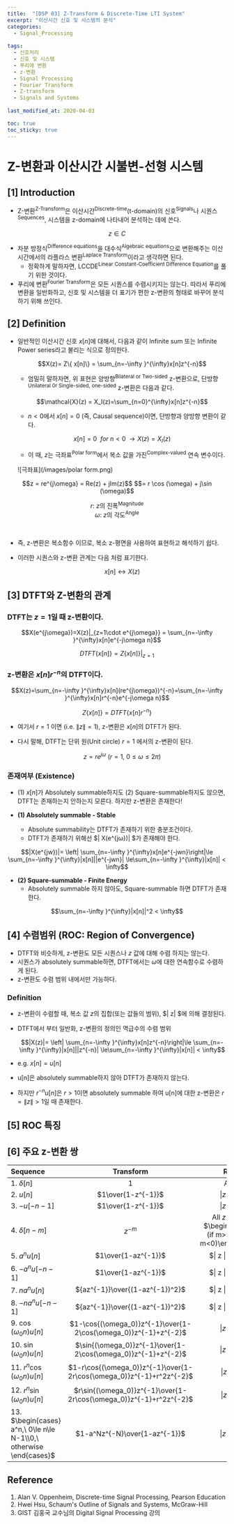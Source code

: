 ```yaml
---
title:  "[DSP 03] Z-Transform & Discrete-Time LTI System"
excerpt: "이산시간 신호 및 시스템의 분석"
categories:
  - Signal_Processing
  
tags:
  - 신호처리
  - 신호 및 시스템
  - 푸리에 변환
  - z-변환
  - Signal Processing
  - Fourier Transform
  - Z-transform
  - Signals and Systems
  
last_modified_at: 2020-04-03

toc: true
toc_sticky: true
---
```


# Z-변환과 이산시간 시불변-선형 시스템

## [1] Introduction

- Z-변환<sup>Z-Transform</sup>은 이산시간<sup>Discrete-time</sup>(t-domain)의 신호<sup>Signals</sup>나 시퀀스<sup>Sequences</sup>, 시스템을 z-domain에 나타내어 분석하는 데에 쓴다.

$$z \in C$$

- 차분 방정식<sup>Difference equations</sup>을 대수식<sup>Algebraic equations</sup>으로 변환해주는 이산시간에서의 라플라스 변환<sup>Laplace Transform</sup>이라고 생각하면 된다.
    - 정확하게 말하자면, LCCDE<sup>Linear Constant-Coefficient Difference Equation</sup>를 풀기 위한 것이다.
- 푸리에 변환<sup>Fourier Transform</sup>은 모든 시퀀스를 수렴시키지는 않는다. 따라서 푸리에 변환을 일반화하고, 신호 및 시스템을 더 표기가 편한 z-변환의 형태로 바꾸어 분석하기 위해 쓰인다.


## [2] Definition

- 일반적인 이산시간 신호 $x[n]$에 대해서, 다음과 같이 Infinite sum 또는 Infinite Power series라고 불리는 식으로 정의한다.

    $$X(z)= Z\{ x[n]\} = \sum_{n=-\infty }^{\infty}x[n]z^{-n}$$

    - 엄밀히 말하자면, 위 표현은 양방향<sup>Bilateral or Two-sided</sup> z-변환으로, 단방향<sup>Unilateral 0r Single-sided, one-sided</sup> z-변환은 다음과 같다.

    $$\mathcal{X}(z) = X_I(z)=\sum_{n=0}^{\infty}x[n]z^{-n}$$

    - $n<0$에서 $x[n] = 0$ (즉, Causal sequence)이면, 단방향과 양방향 변환이 같다.  
    
    $$x[n] = 0\ \ for\ n<0\ \rightarrow X(z) = X_I(z)$$

    - 이 때, $z$는 극좌표<sup>Polar form</sup>에서 복소 값을 가진<sup>Complex-valued</sup> 연속 변수이다.

    ![극좌표](/images/polar form.png)  
  
<center>
$$z = re^{j\omega} = Re(z) + jIm(z)$$
$$= r \cos (\omega) + j\sin (\omega)$$  
  
$r$: $z$의 진폭<sup>Magnitude</sup><br>
$ω$: $z$의 각도<sup>Angle</sup> </center> <br>

- 즉, z-변환은 복소함수 이므로, 복소 z-평면을 사용하여 표현하고 해석하기 쉽다.
- 이러한 시퀀스와 z-변환 관계는 다음 처럼 표기한다.

    $$x[n] \leftrightarrow X(z)$$

## [3] DTFT와 Z-변환의 관계

### DTFT는 $z=1$일 때 z-변환이다.

$$X(e^{j\omega})=X(z)|_{z=1\cdot e^{j\omega}} = \sum_{n=-\infty }^{\infty}x[n]e^{-j\omega n}$$  

$$DTFT\{x[n]\} = Z\{x[n]\} |_{z=1}$$

### z-변환은 $x[n]r^{-n}$의 DTFT이다.

$$X(z)=\sum_{n=-\infty }^{\infty}x[n](re^{j\omega})^{-n}=\sum_{n=-\infty }^{\infty}x[n]r^{-n}e^{-j\omega n}$$

$$Z\{x[n]\} = DTFT\{x[n]r^{-n}\}$$
    
- 여기서 $r=1$ 이면 (i.e. $\| z \| =1$), z-변환은 $x[n]$의 DTFT가 된다.
- 다시 말해, DTFT는 단위 원(Unit circle) $r = 1$ 에서의 z-변환이 된다.

    $$z = re^{j\omega}\ (r=1, \ 0 \le \omega \le 2\pi)$$

### 존재여부 (Existence)

- (1) $x[n]$가 Absolutely summable하지도 (2) Square-summable하지도 않으면, DTFT는 존재하는지 안하는지 모른다. 하지만 z-변환은 존재한다!

- **(1) Absolutely summable - Stable**
    - Absolute summability는 DTFT가 존재하기 위한 충분조건이다.
    - DTFT가 존재하기 위해선 $\| X(e^{jω})\| $가 존재해야 한다.

$$|X(e^{jw})|= \left| \sum_{n=-\infty }^{\infty}x[n]e^{-jwn}\right|\le \sum_{n=-\infty }^{\infty}|x[n]||e^{-jwn}| \le\sum_{n=-\infty }^{\infty}|x[n]| < \infty$$

- **(2) Square-summable - Finite Energy**
    - Absolutely summable 하지 않아도, Square-summable 하면 DTFT가 존재한다.

$$\sum_{n=-\infty }^{\infty}|x[n]|^2 < \infty$$

## [4] 수렴범위 (ROC: Region of Convergence)

- DTFT와 비슷하게, z-변환도 모든 시퀀스나 $z$ 값에 대해 수렴 하지는 않는다.
- 시퀀스가 absolutely summable하면, DTFT에서는 $ω$에 대한 연속함수로 수렴하게 된다.
- z-변환도 수렴 범위 내에서만 가능하다.

### Definition

- z-변환이 수렴할 때, 복소 값 $z$의 집합(또는 값들의 범위), $\| z\| $에 의해 결정된다.
- DTFT에서 부터 일반화, z-변환의 정의인 멱급수의 수렴 범위

    $$|X(z)|= \left| \sum_{n=-\infty }^{\infty}x[n]z^{-n}\right|\le \sum_{n=-\infty }^{\infty}|x[n]||z^{-n}| \le\sum_{n=-\infty }^{\infty}|x[n]| < \infty$$

- e.g. $x[n] = u[n]$
- u[n]은 absolutely summable하지 않아 DTFT가 존재하지 않는다.
- 하지만 $r^{-n}u[n]$은 $r>1$이면 absolutely summable 하여 u[n]에 대한 z-변환은 $r =\| z \| > 1$일 때 존재한다.


## [5] ROC 특징

## [6] 주요 z-변환 쌍


| Sequence            | Transform        | ROC |
|:--------------------|:-----------------:|:---------:|
| 1. $\delta [n]$     | $1$                 |All $z$|
| 2. $u[n]$           | $1\over{1-z^{-1}}$|$\| z \| > 1$|
| 3. $-u[-n-1]$       | $1\over{1-z^{-1}}$|$\| z \| < 1$|
| 4. $\delta [n-m]$   | $z^{-m}$                 |All $z$ except $\begin{cases}0 (if m>0) \\ $\infty$ (if m<0)\end{cases}$|
| 5. $a^{n}u[n]$      | $1\over{1-az^{-1}}$|$\| z \| > \| a \| $|
| 6. $-a^{n}u[-n-1]$  | $1\over{1-az^{-1}}$|$\| z \| < \| a \| $|
| 7. $na^{n}u[n]$     | ${az^{-1}}\over{(1-az^{-1})^2}$|$\| z \| > \| a \| $|
| 8. $-na^{n}u[-n-1]$ | ${az^{-1}}\over{(1-az^{-1})^2}$|$\| z \| < \| a \| $|
| 9. $\cos{(\omega_0 n)}u[n]$    | $1-\cos{(\omega_0)}z^{-1}\over{1-2\cos(\omega_0)}z^{-1}+z^{-2}$ | $\| z\| >1$|
|10. $\sin{(\omega_0 n)}u[n]$    | $\sin{(\omega_0)}z^{-1}\over{1-2\cos(\omega_0)}z^{-1}+z^{-2}$ | $\| z\| <1$|
|11. $r^n\cos{(\omega_0 n)}u[n]$ | $1-r\cos{(\omega_0)}z^{-1}\over{1-2r\cos(\omega_0)}z^{-1}+r^2z^{-2}$ | $\| z\| >r$|
|12. $r^n\sin{(\omega_0 n)}u[n]$ | $r\sin{(\omega_0)}z^{-1}\over{1-2r\cos(\omega_0)}z^{-1}+r^2z^{-2}$ | $\| z\| >r$|
|13. $\begin{cases} a^n,\ 0\le n\le N-1\\0,\ otherwise \end{cases}$| $1-a^Nz^{-N}\over{1-az^{-1}}$ | $\| z\| >0$ |


## Reference

1. Alan V. Oppenheim, Discrete-time Signal Processing, Pearson Education
2. Hwei Hsu, Schaum's Outline of Signals and Systems, McGraw-Hill
3. GIST 김홍국 교수님의 Digital Signal Processing 강의
